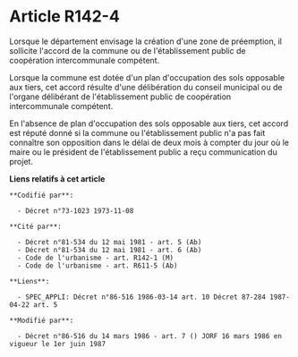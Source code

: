 # Article R142-4

Lorsque le département envisage la création d'une zone de préemption, il sollicite l'accord de la commune ou de
l'établissement public de coopération intercommunale compétent.

Lorsque la commune est dotée d'un plan d'occupation des sols opposable aux tiers, cet accord résulte d'une délibération du
conseil municipal ou de l'organe délibérant de l'établissement public de coopération intercommunale compétent.

En l'absence de plan d'occupation des sols opposable aux tiers, cet accord est réputé donné si la commune ou l'établissement
public n'a pas fait connaître son opposition dans le délai de deux mois à compter du jour où le maire ou le président de
l'établissement public a reçu communication du projet.

**Liens relatifs à cet article**

	**Codifié par**:

	  - Décret n°73-1023 1973-11-08

	**Cité par**:

	  - Décret n°81-534 du 12 mai 1981 - art. 5 (Ab)
	  - Décret n°81-534 du 12 mai 1981 - art. 6 (Ab)
	  - Code de l'urbanisme - art. R142-1 (M)
	  - Code de l'urbanisme - art. R611-5 (Ab)

	**Liens**:

	  - SPEC_APPLI: Décret n°86-516 1986-03-14 art. 10 Décret 87-284 1987-04-22 art. 5

	**Modifié par**:

	  - Décret n°86-516 du 14 mars 1986 - art. 7 () JORF 16 mars 1986 en vigueur le 1er juin 1987
